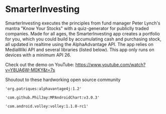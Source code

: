# SmarterInvesting
SmarterInvesting executes the principles from fund manager Peter Lynch's mantra "Know Your Stocks" with a quiz-generator for
publiclly traded companies. Made for all ages, the SmarterInvesting app creates a portfolio for you, which you could build 
by accumulating cash and purchasing stock, all updated in realtime using the AlphaAdvantage API. The app relies on MediaWiki
API and several libraries (listed below). This app only runs on devices with a minimum API 26. 

Check out the demo on YouTube: https://www.youtube.com/watch?v=Y8UA6W-M0KY&t=7s

Shoutout to these hardworking open source community
    
    'org.patriques:alphavantage4j:1.2'
    
    'com.github.PhilJay:MPAndroidChart:v3.0.3'
    
    'com.android.volley:volley:1.1.0-rc1'
